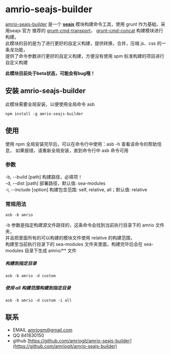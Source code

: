 # amrio-seajs-builder
[amrio-seajs-builder](https://github.com/amriogit/amrio-seajs-builder) 是一个 [__seajs__](http://seajs.org/docs/) 模块构建命令工具，使用 grunt 作为基础，采用seajs 官方
推荐的 [grunt-cmd-transport](https://npmjs.org/package/grunt-cmd-transport)，
[grunt-cmd-concat](https://npmjs.org/package/grunt-cmd-concat) 构建模块进行构建。  
此模块的目的是为了进行更好的自定义构建，提供转换，合并，压缩 js、css 的一条龙功能，  
提供了命令参数进行更好的自定义构建，方便没有使用 spm 标准构建的项目进行自定义构建  
 
__此模块目前处于beta状态，可能会有bug哦！__

## 安装 amrio-seajs-builder
此模块需要全局安装，以便使用全局命令 asb
```
npm install -g amrio-seajs-builder
```

## 使用
使用 npm 全局安装完毕后，可以在命令行中使用：asb -h 查看该命令的帮助信息，
如果报错，请重新全局安装，直到命令行中 asb 命令可用

### 参数
-b, --build [path] 构建路径，必填项！  
-d, --dist [path] 部署路径，默认值: sea-modules  
-i, --include [option] 构建包含范围: self, relative, all；默认值: relative  

### 常规用法
```
asb -b amrio
```  
-b 参数是指定构建源文件路径的，这条命令会找到当前执行目录下的 amrio 文件夹，  
并且把里面所有的可以构建的模块文件使用 relative 的构建范围，  
构建至当前执行目录下的 sea-modules 文件夹里面，构建完毕后会在 sea-modules 目录下生成 amrio/** 文件

##### 构建到指定目录
```
asb -b amrio -d custom
```

##### 使用 all 构建范围构建到指定目录
```
asb -b amrio -d custom -i all
```

## 联系
* EMAIL [amriogm@gmail.com](mailto:amriogm@gmail.com)  
* QQ 841830150  
* github [https://github.com/amriogit/amrio-seajs-builder](https://github.com/amriogit/amrio-seajs-builder)
